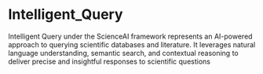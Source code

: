 # Intelligent_Query
Intelligent Query under the ScienceAI framework represents an AI-powered approach to querying scientific databases and literature. It leverages natural language understanding, semantic search, and contextual reasoning to deliver precise and insightful responses to scientific questions
